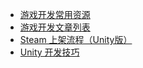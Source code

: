 * [游戏开发常用资源](README.md)
* [游戏开发文章列表](ARTICLE.md)
* [Steam 上架流程（Unity版）](STEAM.md)
* [Unity 开发技巧](UNITYTIPS.md)